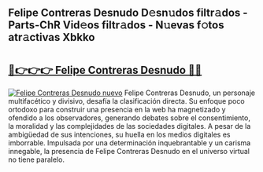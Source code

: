 ## Felipe Contreras Desnudo D𝚎sn𝚞dos filtr𝚊dos - Parts-ChR Vid𝚎os filtr𝚊dos - N𝚞evas f𝚘tos atr𝚊ctivas Xbkko

# <h2><a href="http://mb3vzxb.tromn.icu/?c=Felipe+Contreras+Desnudo">🔗👉👉👉 Felipe Contreras Desnudo 🔗🔗</a></h2>

[![Felipe Contreras Desnudo nuevo](https://i.imgur.com/pEAQMta.gif)](http://mb3vzxb.tromn.icu/?c=Felipe+Contreras+Desnudo)
Felipe Contreras Desnudo, un personaje multifacético y divisivo, desafía la clasificación directa. Su enfoque poco ortodoxo para construir una presencia en la web ha magnetizado y ofendido a los observadores, generando debates sobre el consentimiento, la moralidad y las complejidades de las sociedades digitales. A pesar de la ambigüedad de sus intenciones, su huella en los medios digitales es imborrable. Impulsada por una determinación inquebrantable y un carisma innegable, la presencia de Felipe Contreras Desnudo en el universo virtual no tiene paralelo.
